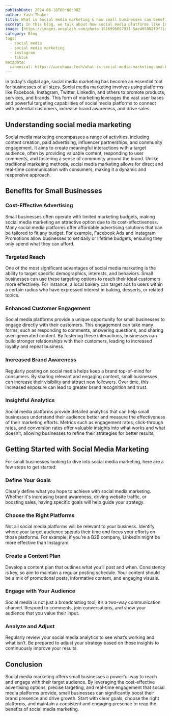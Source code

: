 ```yaml
---
publishDate: 2024-06-18T00:00:00Z
author: Yash Thaker
title: What is Social media marketing & how small businesses can benefit from it?
excerpt: In this blog, we talk about how social media platforms like Instagram, Tiktok can benefit small businesses. 
image: [https://images.unsplash.com/photo-1516996087931-5ae405802f9f?ixlib=rb-4.0.3&ixid=M3wxMjA3fDB8MHxwaG90by1wYWdlfHx8fGVufDB8fHx8fA%3D%3D&auto=format&fit=crop&w=2070&q=80](https://drive.google.com/file/d/1fQfPsmakvls_F6k4UdUafa4Q1CmXsY3E/view?usp=drive_link)
category: Blog
tags:
  - social media
  - social media marketing
  - instagram
  - tiktok
metadata:
  canonical: https://aarohana.tech/what-is-social-media-marketing-and-benefits-for-small-businesses
---
```


In today's digital age, social media marketing has become an essential tool for businesses of all sizes. Social media marketing involves using platforms like Facebook, Instagram, Twitter, LinkedIn, and others to promote products, services, and brands. This form of marketing leverages the vast user bases and powerful targeting capabilities of social media platforms to connect with potential customers, increase brand awareness, and drive sales.

## Understanding social media marketing

Social media marketing encompasses a range of activities, including content creation, paid advertising, influencer partnerships, and community engagement. It aims to create meaningful interactions with a target audience, often by providing valuable content, responding to user comments, and fostering a sense of community around the brand. Unlike traditional marketing methods, social media marketing allows for direct and real-time communication with consumers, making it a dynamic and responsive approach.

## Benefits for Small Businesses

### Cost-Effective Advertising

Small businesses often operate with limited marketing budgets, making social media marketing an attractive option due to its cost-effectiveness. Many social media platforms offer affordable advertising solutions that can be tailored to fit any budget. For example, Facebook Ads and Instagram Promotions allow businesses to set daily or lifetime budgets, ensuring they only spend what they can afford.

### Targeted Reach

One of the most significant advantages of social media marketing is the ability to target specific demographics, interests, and behaviors. Small businesses can use these targeting options to reach their ideal customers more effectively. For instance, a local bakery can target ads to users within a certain radius who have expressed interest in baking, desserts, or related topics.

### Enhanced Customer Engagement

Social media platforms provide a unique opportunity for small businesses to engage directly with their customers. This engagement can take many forms, such as responding to comments, answering questions, and sharing user-generated content. By fostering these interactions, businesses can build stronger relationships with their customers, leading to increased loyalty and repeat business.

### Increased Brand Awareness

Regularly posting on social media helps keep a brand top-of-mind for consumers. By sharing relevant and engaging content, small businesses can increase their visibility and attract new followers. Over time, this increased exposure can lead to greater brand recognition and trust.

### Insightful Analytics

Social media platforms provide detailed analytics that can help small businesses understand their audience better and measure the effectiveness of their marketing efforts. Metrics such as engagement rates, click-through rates, and conversion rates offer valuable insights into what works and what doesn’t, allowing businesses to refine their strategies for better results.

## Getting Started with Social Media Marketing

For small businesses looking to dive into social media marketing, here are a few steps to get started:

### Define Your Goals

Clearly define what you hope to achieve with social media marketing. Whether it's increasing brand awareness, driving website traffic, or boosting sales, having specific goals will help guide your strategy.

### Choose the Right Platforms

Not all social media platforms will be relevant to your business. Identify where your target audience spends their time and focus your efforts on those platforms. For example, if you’re a B2B company, LinkedIn might be more effective than Instagram.

### Create a Content Plan

Develop a content plan that outlines what you’ll post and when. Consistency is key, so aim to maintain a regular posting schedule. Your content should be a mix of promotional posts, informative content, and engaging visuals.

### Engage with Your Audience

Social media is not just a broadcasting tool; it’s a two-way communication channel. Respond to comments, join conversations, and show your audience that you value their input.

### Analyze and Adjust

Regularly review your social media analytics to see what’s working and what isn’t. Be prepared to adjust your strategy based on these insights to continuously improve your results.

## Conclusion

Social media marketing offers small businesses a powerful way to reach and engage with their target audience. By leveraging the cost-effective advertising options, precise targeting, and real-time engagement that social media platforms provide, small businesses can significantly boost their brand presence and drive growth. Start with clear goals, choose the right platforms, and maintain a consistent and engaging presence to reap the benefits of social media marketing.
